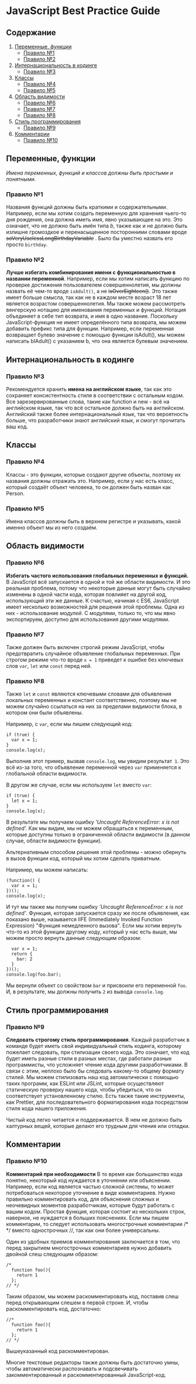 # JavaScript Best Practice Guide

## Содержание

1. [Переменные, функции](#переменные-функции)
    - [Правило №1](#правило-1)
    - [Правило №2](#правило-2)
2. [Интернациональность в кодинге](#интернациональность-в-кодинге)
    - [Правило №3](#правило-3)
3. [Классы](#классы)
    - [Правило №4](#правило-4)
    - [Правило №5](#правило-5)
4. [Область видимости](#область-видимости)
    - [Правило №6](#правило-6)
    - [Правило №7](#правило-7)
    - [Правило №8](#правило-8)
5. [Стиль программирования](#стиль-программирования)
    - [Правило №9](#правило-9)
6. [Комментарии](#комментарии)
    - [Правило №10](#правило-10)


## Переменные, функции

*Имена переменных, функций и классов должны быть простыми и понятными.*

### Правило №1
Названия функций должны быть краткими и содержательными. Например, если мы хотим создать переменную для хранения чьего-то дня рождения, она должна иметь имя, явно указывающее на это.
Это означает, что не должно быть имён типа *b*, также как и не должно быть излишне громоздкое и перенасыщенное посторонними словами вроде ~~soVeryUselessLongBirthdayVariable~~ . Было бы уместно назвать его просто ```birthday```.

### Правило №2
**Лучше избегать комбинирования имени с функциональностью в названии переменной**. Например, если мы хотим написать функцию по проверке достижения пользователем совершеннолетия, мы должны назвать её чем-то вроде ``isAdult()``, а не ~~isOverEighteen()~~.
Это также имеет больше смысла, так как не в каждом месте возраст 18 лет является возрастом совершеннолетия.
Мы также можем рассмотреть венгерскую нотацию для именования переменных и функций. Нотация объединяет в себе тип возврата, и имя в одно название. Поскольку JavaScript-функция не имеет определённого типа возврата, мы можем добавить префикс типа для функции.
Например, если переменная возвращает булево значение с помощью функции isAdult(), мы можем написать bIAdult() с указанием b, что она является булевым значением.

## Интернациональность в кодинге

### Правило №3
Рекомендуется хранить **имена на английском языке**, так как это сохраняет консистентность стиля в соответствии с остальным кодом. Все зарезервированные слова, такие как function и new - всё на английском языке, так что всё остальное должно быть на английском.
Английский также более интернациональный язык, так что вероятность больше, что разработчики знают английский язык, и смогут прочитать ваш код.

## Классы

### Правило №4
Классы - это функции, которые создают другие объекты, поэтому их названия должны отражать это. Например, если у нас есть класс, который создаёт объект человека, то он должен быть назван как Person.

### Правило №5
Имена классов должны быть в верхнем регистре и указывать, какой именно объект мы из него создаём.

## Область видимости

### Правило №6
**Избегать частого использования глобальных переменных и функций.**
В JavaScript всё запускается в одной и той же области видимости. И это реальная проблема, потому что некоторые данные могут быть случайно изменены в одной части кода, которая повлияет на другой код, использующий эти же данные.
К счастью, начиная с ES6, JavaScript имеет несколько возможностей для решения этой проблемы. Одна из них - использование *модулей*. С модулями, только то, что мы явно экспортируем, доступно для использования другими модулями.

### Правило №7
Также должен быть включен строгий режим JavaScript, чтобы предотвратить случайное объявление глобальных переменных. При строгом режиме что-то вроде ``x = 1`` приведет к ошибке без ключевых слов ``var``, ``let`` или ``const`` перед ней.

### Правило №8 
Также ``let`` и ``const`` являются ключевыми словами для объявления локальных переменных и констант соответственно, поэтому мы не можем случайно ссылаться на них за пределами видимости блока, в котором они были объявлены.

Например, с ``var``, если мы пишем следующий код:
```
if (true) {
  var x = 1;
}
console.log(x);
```
Выполнив этот пример, вызвав ``console.log``, мы увидим результат`` 1``. Это всё из-за того, что объявление переменной через ``var`` применяется к глобальной области видимости.

В другом же случае, если мы используем ``let`` вместо ``var``:
```
if (true) {
  let x = 1;
}
console.log(x);
```
В результате мы получаем ошибку *'Uncaught ReferenceError: x is not defined'.*
Как мы видим, мы не можем обращаться к переменным, которые доступны только в ограниченной области видимости (в данном случае, области видимости функции).

 Альтернативным способом решения этой проблемы - можно обернуть в вызов функции код, который мы хотим сделать приватным.

Например, мы можем написать:
```
(function() {
  var x = 1;
})();
console.log(x);
```
И тут мы также мы получим ошибку *'Uncaught ReferenceError: x is not defined'*. Функция, которая запускается сразу же после объявления, как показано выше, называется IIFE (Immediately Invoked Function Expression) "Функция немедленного вызова".
Если мы хотим вернуть что-то из этой функции другому коду, который у нас есть выше, мы можем просто вернуть данные следующим образом:

```let foo = (function() {
  var x = 1;
  return {
    bar: 2
  }
})();
console.log(foo.bar);
```
Мы вернули объект со свойством ``bar`` и присвоили его переменной ``foo``. И, в результате, мы должны получить ``2`` из вывода ``console.log``.

## Стиль программирования

### Правило №9
**Следовать строгому стиль программирования**.
Каждый разработчик в команде будет иметь свой индивидуальный стиль кодинга, которому пожелает следовать, при стилизации своего кода. Это означает, что код будет иметь разные стили в разных местах, где работали разные программисты, что усложняет чтение кода другими разработчиками. В связи с этим, неплохо было бы следовать какому-то общему формату стилей. Мы можем стилизовать наш код автоматически с помощью таких программ, как ESLint или JSLint, которые осуществляют статическую проверку нашего кода, чтобы убедиться, что он соответствует установленному стилю.
Есть также такие инструменты, как Prettier, для последовательного форматирования кода посредством стиля кода нашего приложения.

Чистый код легко читается и поддерживается. В нем не должно быть халтурных вещей, которые делают его трудным для чтения или отладки.

## Комментарии

### Правило №10

**Комментарий при необходимости**
В то время как большинство кода понятно, некоторый код нуждается в уточнении или объяснении. Например, если код является частью сложной системы, то может потребоваться некоторое уточнение в виде комментариев. Нужно правильно комментировать код, для объяснения сложных и неочевидных моментов разработчикам, которые будут работать с вашим кодом.
Простая функция, которая состоит из нескольких строк, наверное, не нуждается в больших пояснениях.
Если мы пишем комментарии, то следует использовать многострочные комментарии /* */ вместо однострочных //, так как они более универсальны.

Один из удобных приемов комментирования заключается в том, что перед закрытием многострочных комментариев нужно добавить двойной слеш следующим образом:
```
/*
  function foo(){
    return 1
  };  
// */
```
Таким образом, мы можем раскомментировать код, поставив слеш перед открывающим слешем в первой строке. И, чтобы раскомментировать код, достаточно:
```
//*
  function foo(){
    return 1
  };  
// */
```
Вышеуказанный код раскомментирован.

Многие текстовые редакторы также должны быть достаточно умны, чтобы автоматически распознавать и подсвечивать закомментированный и раскомментированный JavaScript-код.





